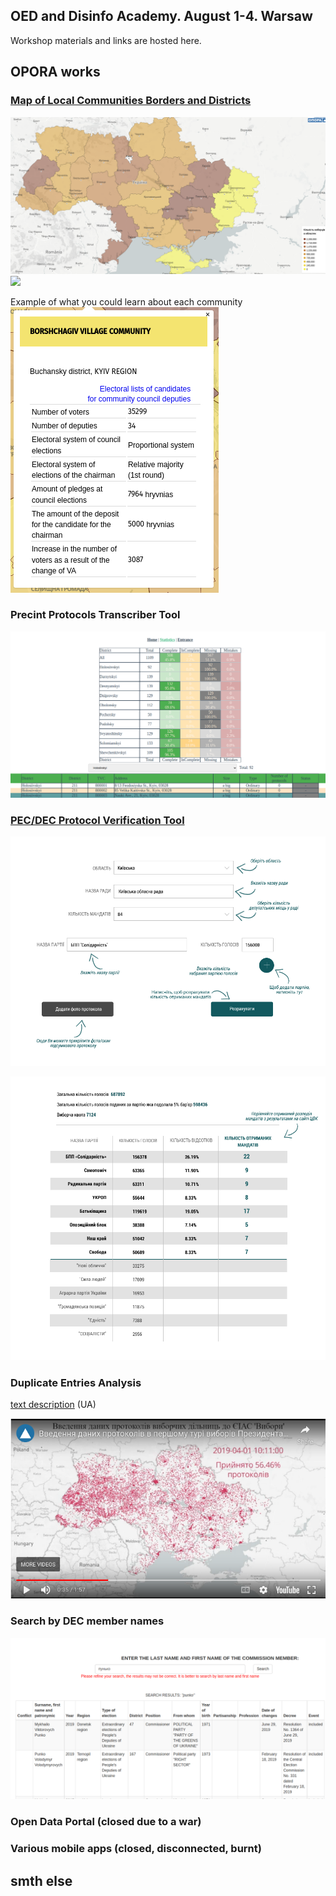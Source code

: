 ## OED and Disinfo Academy. August 1-4. Warsaw

Workshop materials and links are hosted here.

## OPORA works

### [Map of Local Communities Borders and Districts](https://www.oporaua.org/longrid/map_2020.html)

![](/img/map2020.png) ![](https://ruzzia.info/img_github_pages/communitymap.gif)

Example of what you could learn about each community ![](/img/borshch.png)

### Precint Protocols Transcriber Tool
![](/img/transriber_stats.png)


### [PEC/DEC Protocol Verification Tool](http://protokol.danivyboriv.net/)

![](/img/racoon_verifier_protentty.png "Step 1. Data entry")

![](/img/racoon_verifier_check.png "Step 2. Compare results")

### Duplicate Entries Analysis

[text description](https://danivyboriv.net/archives/779) (UA)

[![Watch the video](/img/duplentriesscreenshot.png)](https://www.youtube.com/watch?v=6B7JeQtQuQw&feature=youtu.be)

### Search by DEC member names

![](/img/tvkoporauaorg.png)

### Open Data Portal (closed due to a war)
### Various mobile apps (closed, disconnected, burnt)

## smth else
